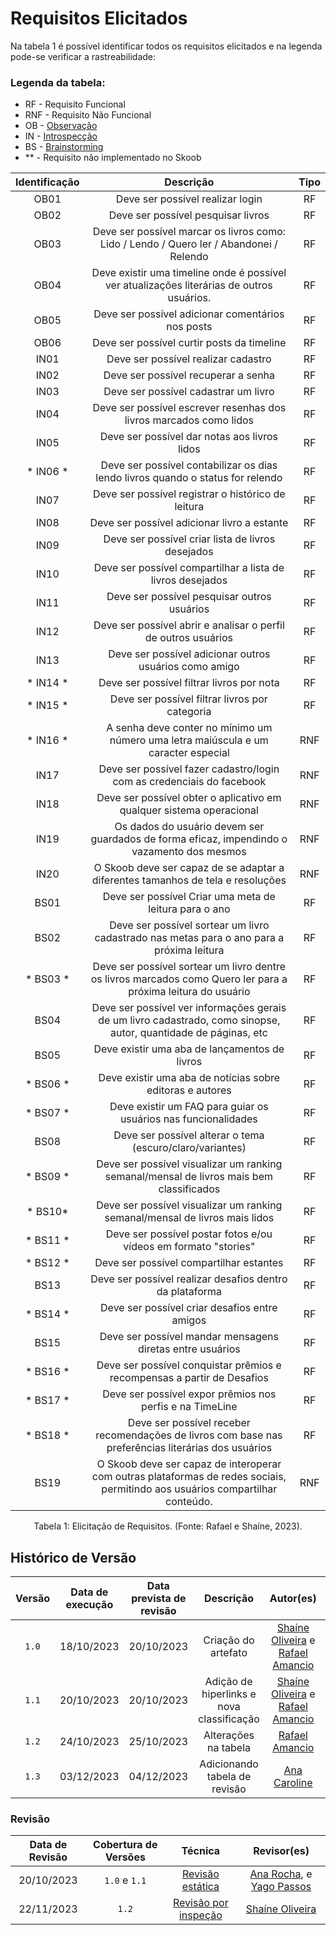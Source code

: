 # Requisitos Elicitados
Na tabela 1 é possível identificar todos os requisitos elicitados e na legenda pode-se verificar a rastreabilidade:

### Legenda da tabela:
- RF - Requisito Funcional
- RNF - Requisito Não Funcional
- OB - [Observação](observacao.md)
- IN - [Introspecção](introspeccao.md)
- BS - [Brainstorming](brainstorming.md)
- ** - Requisito não implementado no Skoob

| Identificação |                                                     Descrição                                                  |  Tipo  |
| :-----------: | :------------------------------------------------------------------------------------------------------------: | :----: |
|     OB01    |                                         Deve ser possível realizar login                                         |   RF   |
|     OB02    |                                        Deve ser possível pesquisar livros                                        |   RF   |
|     OB03    |             Deve ser possível marcar os livros como: Lido / Lendo / Quero ler / Abandonei / Relendo              |   RF   |
|     OB04    |             Deve existir uma timeline onde é possível ver atualizações literárias de outros usuários.            |   RF   |
|     OB05    |                                Deve ser possível adicionar comentários nos posts                                 |   RF   |
|     OB06    |                                    Deve ser possível curtir posts da timeline                                    |   RF   |
|     IN01    |                                       Deve ser possível realizar cadastro                                        |   RF   |
|     IN02    |                                       Deve ser possível recuperar a senha                                        |   RF   |
|     IN03    |                                       Deve ser possível cadastrar um livro                                       |   RF   |
|     IN04    |                        Deve ser possível escrever resenhas dos livros marcados como lidos                        |   RF   |
|     IN05    |                                 Deve ser possível dar notas aos livros lidos                                     |   RF   |
|    * IN06 *   |                 Deve ser possível contabilizar os dias lendo livros quando o status for relendo                |   RF   |
|     IN07    |                               Deve ser possível registrar o histórico de leitura                                 |   RF   |
|     IN08    |                                   Deve ser possível adicionar livro a estante                                    |   RF   |
|     IN09    |                                Deve ser possível criar lista de livros desejados                                 |   RF   |
|     IN10    |                            Deve ser possível compartilhar a lista de livros desejados                            |   RF   |
|     IN11    |                                   Deve ser possível pesquisar outros usuários                                    |   RF   |
|     IN12    |                          Deve ser possível abrir e analisar o perfil de outros usuários                          |   RF   |
|     IN13    |                              Deve ser possível adicionar outros usuários como amigo                              |   RF   |
|    * IN14 *   |                                    Deve ser possível filtrar livros por nota                                   |   RF   |
|    * IN15 *   |                                     Deve ser possível filtrar livros por categoria                             |   RF   |
|    * IN16 *  |                A senha deve conter no mínimo um número uma letra maiúscula e um caracter especial               |   RNF  |
|     IN17    |                      Deve ser possível fazer cadastro/login com as credenciais do facebook                       |   RNF  |
|     IN18    |                       Deve ser possível obter o aplicativo em qualquer sistema operacional                       |   RNF  |
|     IN19    |                       Os dados do usuário devem ser guardados de forma eficaz, impendindo o vazamento dos mesmos  |   RNF  |
|     IN20    |              O Skoob deve ser capaz de se adaptar a diferentes tamanhos de tela e resoluções                       |   RNF  |
|     BS01    |                                Deve ser possível Criar uma meta de leitura para o ano                            |   RF   |
|     BS02    |            Deve ser possível sortear um livro cadastrado nas metas para o ano para a próxima leitura             |   RF   |
|    * BS03 *   |  Deve ser possível sortear um livro dentre os livros marcados como Quero ler para a próxima leitura do usuário |   RF   |
|     BS04    | Deve ser possível ver informações gerais de um livro cadastrado, como sinopse, autor, quantidade de páginas, etc |   RF   |
|     BS05    |                                  Deve existir uma aba de lançamentos de livros                                   |   RF   |
|    * BS06 *   |                            Deve existir uma aba de notícias sobre editoras e autores                           |   RF   |
|    * BS07 *   |                          Deve existir um FAQ para guiar os usuários nas funcionalidades                        |   RF   |
|     BS08    |                            Deve ser possível alterar o tema (escuro/claro/variantes)                             |   RF   |
|    * BS09 *   |             Deve ser possível visualizar um ranking semanal/mensal de livros mais bem classificados            |   RF   |
|    * BS10*   |                 Deve ser possível visualizar um ranking semanal/mensal de livros mais lidos                     |   RF   |
|    * BS11 *   |                         Deve ser possível postar fotos e/ou vídeos em formato "stories"                        |   RF   |
|    * BS12 *   |                                     Deve ser possível compartilhar estantes                                    |   RF   |
|     BS13    |                            Deve ser possível realizar desafios dentro da plataforma                              |   RF   |
|    * BS14 *   |                                  Deve ser possível criar desafios entre amigos                                 |   RF   |
|     BS15    |                          Deve ser possível mandar mensagens diretas entre usuários                               |   RF   |
|    * BS16 *   |                         Deve ser possível conquistar prêmios e recompensas a partir de Desafios                |   RF   |
|    * BS17 *   |                            Deve ser possível expor prêmios nos perfis e na TimeLine                            |   RF   |
|    * BS18 *   |   Deve ser possível receber recomendações de livros com base nas preferências literárias dos usuários          |   RF   |
|     BS19      |   O Skoob deve ser capaz de interoperar com outras plataformas de redes sociais, permitindo aos usuários compartilhar conteúdo.          |   RNF   |


<div style="text-align: center">
    <p> Tabela 1: Elicitação de Requisitos. (Fonte: Rafael e Shaíne, 2023).</p>
</div>

## Histórico de Versão

| Versão | Data de execução | Data prevista de revisão |      Descrição      |                   Autor(es)                   | Revisado |
| :----: | :--------------: | :----------------------: | :-----------------: | :-------------------------------------------: | :------: |
| `1.0`  |    18/10/2023    |   20/10/2023    | Criação do artefato | [Shaíne Oliveira](https://github.com/ShaineOliveira) e [Rafael Amancio](https://github.com/Rafael-gc) |    <input type="checkbox" enabled checked />      |
| `1.1`  |    20/10/2023    |   20/10/2023    | Adição de hiperlinks e nova classificação | [Shaíne Oliveira](https://github.com/ShaineOliveira) e [Rafael Amancio](https://github.com/Rafael-gc) |    <input type="checkbox" enabled checked />      |
| `1.2`  |    24/10/2023    |   25/10/2023    | Alterações na tabela | [Rafael Amancio](https://github.com/Rafael-gc) |    <input type="checkbox" enabled checked />      |
| `1.3`  |    03/12/2023    |        04/12/2023        | Adicionando tabela de revisão | [Ana Caroline](https://github.com/anaaroch) |    <input type="checkbox" disabled checked />      |

### Revisão

| Data de Revisão | Cobertura de Versões | Técnica |                 Revisor(es)                 |
| :-------------: | :------------------: | :-----: | :-----------------------------------------: |
|   20/10/2023    |        `1.0` e `1.1`         |    [Revisão estática](https://requisitos-de-software.github.io/2023.2-Skoob/verificacao/revisoes/)    | [Ana Rocha](https://github.com/anaaroch),  e [Yago Passos](https://github.com/yagompassos) |
|   22/11/2023    |        `1.2`         |    [Revisão por inspeção](https://requisitos-de-software.github.io/2023.2-Skoob/verificacao/revisoes/)    | [Shaíne Oliveira](https://github.com/ShaineOliveira) |